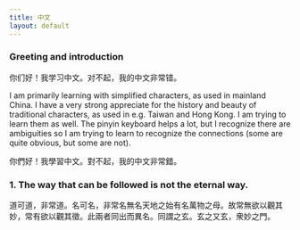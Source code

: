 ```yaml
---
title: 中文
layout: default
---
```


### Greeting and introduction

你们好！我学习中文。对不起，我的中文非常错。

I am primarily learning with simplified characters, as used in mainland China.
I have a very strong appreciate for the history and beauty of traditional characters,
as used in e.g. Taiwan and Hong Kong.  I am trying to learn them as well.
The pinyin keyboard helps a lot, but I recognize there are ambiguities so I am trying
to learn to recognize the connections (some are quite obvious, but some are not).

你們好！我學習中文。對不起，我的中文非常錯。


### 1. The way that can be followed is not the eternal way.

道可道，非常道。名可名，非常名無名天地之始有名萬物之母。故常無欲以觀其妙，常有欲以觀其徵。此兩者同出而異名。同謂之玄。玄之又玄，衆妙之門。


